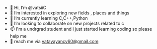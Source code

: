 - 👋 Hi, I’m @vatsiiC
- 👀 I’m interested in exploring new fields , places and things 
- 🌱 I’m currently learning C,C++,Python
- 💞️ I’m looking to collaborate on new projects related to c
- 📫 i'm a undrgrad student and i just started learning coding so please help me
- 💬 reach me via vatayayancv60@gmail.com

<!---
vatsiiC/vatsiiC is a ✨ special ✨ repository because its `README.md` (this file) appears on your GitHub profile.
You can click the Preview link to take a look at your changes.
--->
